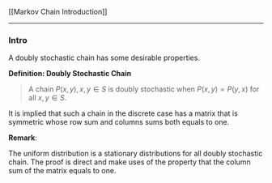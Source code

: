[[Markov Chain Introduction]]

---
### **Intro**

A doubly stochastic chain has some desirable properties. 

**Definition: Doubly Stochastic Chain**

> A chain $P(x, y), x, y\in S$  is doubly stochastic when $P(x, y) = P(y, x)$ for all $x, y\in S$.
 
It is implied that such a chain in the discrete case has a matrix that is symmetric whose row sum and columns sums both equals to one. 

**Remark**: 

The uniform distribution is a stationary distributions for all doubly stochastic chain. The proof is direct and make uses of the property that the column sum of the matrix equals to one. 
